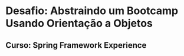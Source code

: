 <h1> Desafio: Abstraindo um Bootcamp Usando Orientação a Objetos</h1>

<h2> Curso: Spring Framework Experience</h2>

